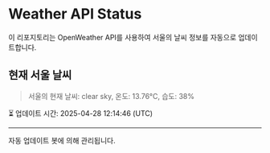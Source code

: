 
# Weather API Status

이 리포지토리는 OpenWeather API를 사용하여 서울의 날씨 정보를 자동으로 업데이트합니다.

## 현재 서울 날씨
> 서울의 현재 날씨: clear sky, 온도: 13.76°C, 습도: 38%

⏳ 업데이트 시간: 2025-04-28 12:14:46 (UTC)

---
자동 업데이트 봇에 의해 관리됩니다.
